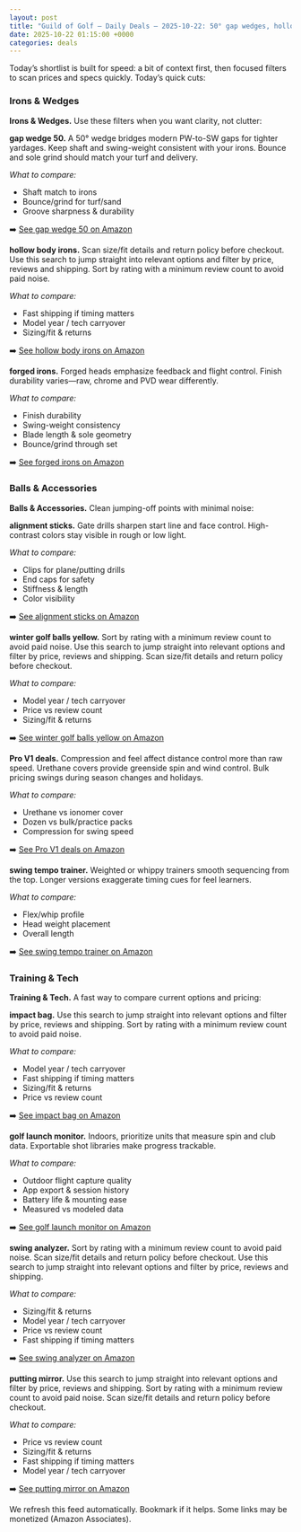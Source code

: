 ```yaml
---
layout: post
title: "Guild of Golf — Daily Deals — 2025-10-22: 50° gap wedges, hollow body irons, forged irons"
date: 2025-10-22 01:15:00 +0000
categories: deals
---
```


<!-- sig:1b240fb7 -->

Today’s shortlist is built for speed: a bit of context first, then focused filters to scan prices and specs quickly. Today’s quick cuts:

### Irons & Wedges

**Irons & Wedges.** Use these filters when you want clarity, not clutter:

**gap wedge 50.** A 50° wedge bridges modern PW-to-SW gaps for tighter yardages. Keep shaft and swing-weight consistent with your irons. Bounce and sole grind should match your turf and delivery.

_What to compare:_
- Shaft match to irons
- Bounce/grind for turf/sand
- Groove sharpness & durability

➡️  [See gap wedge 50 on Amazon](https://www.amazon.com/s?k=gap%20wedge%2050&tag=guildofgolfde-20)

**hollow body irons.** Scan size/fit details and return policy before checkout. Use this search to jump straight into relevant options and filter by price, reviews and shipping. Sort by rating with a minimum review count to avoid paid noise.

_What to compare:_
- Fast shipping if timing matters
- Model year / tech carryover
- Sizing/fit & returns

➡️  [See hollow body irons on Amazon](https://www.amazon.com/s?k=hollow%20body%20irons&tag=guildofgolfde-20)

**forged irons.** Forged heads emphasize feedback and flight control. Finish durability varies—raw, chrome and PVD wear differently.

_What to compare:_
- Finish durability
- Swing-weight consistency
- Blade length & sole geometry
- Bounce/grind through set

➡️  [See forged irons on Amazon](https://www.amazon.com/s?k=forged%20irons&tag=guildofgolfde-20)

### Balls & Accessories

**Balls & Accessories.** Clean jumping-off points with minimal noise:

**alignment sticks.** Gate drills sharpen start line and face control. High-contrast colors stay visible in rough or low light.

_What to compare:_
- Clips for plane/putting drills
- End caps for safety
- Stiffness & length
- Color visibility

➡️  [See alignment sticks on Amazon](https://www.amazon.com/s?k=alignment%20sticks&tag=guildofgolfde-20)

**winter golf balls yellow.** Sort by rating with a minimum review count to avoid paid noise. Use this search to jump straight into relevant options and filter by price, reviews and shipping. Scan size/fit details and return policy before checkout.

_What to compare:_
- Model year / tech carryover
- Price vs review count
- Sizing/fit & returns

➡️  [See winter golf balls yellow on Amazon](https://www.amazon.com/s?k=winter%20golf%20balls%20yellow&tag=guildofgolfde-20)

**Pro V1 deals.** Compression and feel affect distance control more than raw speed. Urethane covers provide greenside spin and wind control. Bulk pricing swings during season changes and holidays.

_What to compare:_
- Urethane vs ionomer cover
- Dozen vs bulk/practice packs
- Compression for swing speed

➡️  [See Pro V1 deals on Amazon](https://www.amazon.com/s?k=pro%20v1%20deals&tag=guildofgolfde-20)

**swing tempo trainer.** Weighted or whippy trainers smooth sequencing from the top. Longer versions exaggerate timing cues for feel learners.

_What to compare:_
- Flex/whip profile
- Head weight placement
- Overall length

➡️  [See swing tempo trainer on Amazon](https://www.amazon.com/s?k=swing%20tempo%20trainer&tag=guildofgolfde-20)

### Training & Tech

**Training & Tech.** A fast way to compare current options and pricing:

**impact bag.** Use this search to jump straight into relevant options and filter by price, reviews and shipping. Sort by rating with a minimum review count to avoid paid noise.

_What to compare:_
- Model year / tech carryover
- Fast shipping if timing matters
- Sizing/fit & returns
- Price vs review count

➡️  [See impact bag on Amazon](https://www.amazon.com/s?k=impact%20bag&tag=guildofgolfde-20)

**golf launch monitor.** Indoors, prioritize units that measure spin and club data. Exportable shot libraries make progress trackable.

_What to compare:_
- Outdoor flight capture quality
- App export & session history
- Battery life & mounting ease
- Measured vs modeled data

➡️  [See golf launch monitor on Amazon](https://www.amazon.com/s?k=golf%20launch%20monitor&tag=guildofgolfde-20)

**swing analyzer.** Sort by rating with a minimum review count to avoid paid noise. Scan size/fit details and return policy before checkout. Use this search to jump straight into relevant options and filter by price, reviews and shipping.

_What to compare:_
- Sizing/fit & returns
- Model year / tech carryover
- Price vs review count
- Fast shipping if timing matters

➡️  [See swing analyzer on Amazon](https://www.amazon.com/s?k=swing%20analyzer&tag=guildofgolfde-20)

**putting mirror.** Use this search to jump straight into relevant options and filter by price, reviews and shipping. Sort by rating with a minimum review count to avoid paid noise. Scan size/fit details and return policy before checkout.

_What to compare:_
- Price vs review count
- Sizing/fit & returns
- Fast shipping if timing matters
- Model year / tech carryover

➡️  [See putting mirror on Amazon](https://www.amazon.com/s?k=putting%20mirror&tag=guildofgolfde-20)

We refresh this feed automatically. Bookmark if it helps. Some links may be monetized (Amazon Associates).
